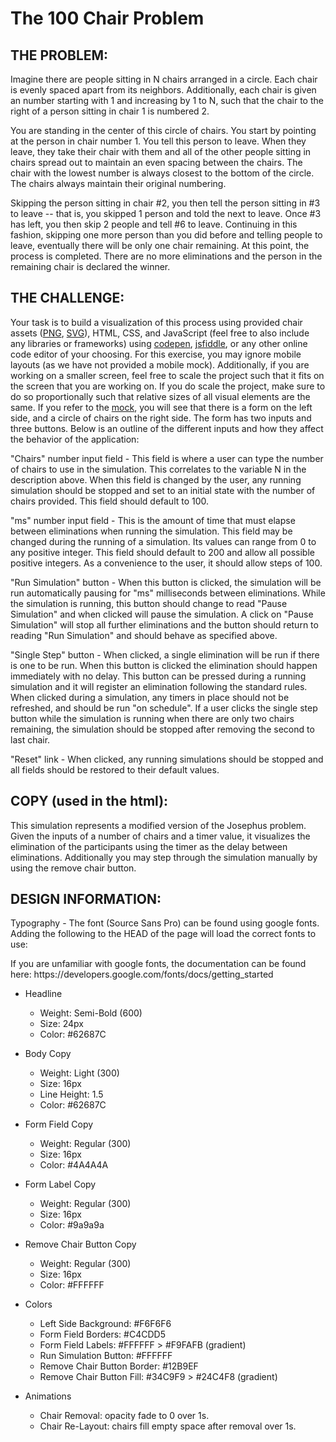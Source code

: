 # The 100 Chair Problem

## THE PROBLEM:
Imagine there are people sitting in N chairs arranged in a circle. Each chair is evenly spaced apart from its neighbors. Additionally, each chair is given an number starting with 1 and increasing by 1 to N, such that the chair to the right of a person sitting in chair 1 is numbered 2.

You are standing in the center of this circle of chairs. You start by pointing at the person in chair number 1. You tell this person to leave. When they leave, they take their chair with them and all of the other people sitting in chairs spread out to maintain an even spacing between the chairs. The chair with the lowest number is always closest to the bottom of the circle. The chairs always maintain their original numbering.

Skipping the person sitting in chair #2, you then tell the person sitting in #3 to leave -- that is, you skipped 1 person and told the next to leave. Once #3 has left, you then skip 2 people and tell #6 to leave. Continuing in this fashion, skipping one more person than you did before and telling people to leave, eventually there will be only one chair remaining. At this point, the process is completed. There are no more eliminations and the person in the remaining chair is declared the winner.

## THE CHALLENGE:
Your task is to build a visualization of this process using provided chair assets ([PNG](https://media1.popsugar-assets.com/static/imgs/interview/chair.png), [SVG](https://media1.popsugar-assets.com/static/imgs/interview/chair.svg)), HTML, CSS, and JavaScript (feel free to also include any libraries or frameworks) using [codepen](https://codepen.io), [jsfiddle](https://jsfiddle.net), or any other online code editor of your choosing. For this exercise, you may ignore mobile layouts (as we have not provided a mobile mock). Additionally, if you are working on a smaller screen, feel free to scale the project such that it fits on the screen that you are working on. If you do scale the project, make sure to do so proportionally such that relative sizes of all visual elements are the same. If you refer to the [mock](https://media1.popsugar-assets.com/static/imgs/interview/100_Chair_Problem.png), you will see that there is a form on the left side, and a circle of chairs on the right side. The form has two inputs and three buttons. Below is an outline of the different inputs and how they affect the behavior of the application:

"Chairs" number input field - This field is where a user can type the number of chairs to use in the simulation. This correlates to the variable N in the description above. When this field is changed by the user, any running simulation should be stopped and set to an initial state with the number of chairs provided. This field should default to 100.

"ms" number input field - This is the amount of time that must elapse between eliminations when running the simulation. This field may be changed during the running of a simulation. Its values can range from 0 to any positive integer. This field should default to 200 and allow all possible positive integers. As a convenience to the user, it should allow steps of 100.

"Run Simulation" button - When this button is clicked, the simulation will be run automatically pausing for "ms" milliseconds between eliminations. While the simulation is running, this button should change to read "Pause Simulation" and when clicked will pause the simulation. A click on "Pause Simulation" will stop all further eliminations and the button should return to reading "Run Simulation" and should behave as specified above.

"Single Step" button - When clicked, a single elimination will be run if there is one to be run. When this button is clicked the elimination should happen immediately with no delay. This button can be pressed during a running simulation and it will register an elimination following the standard rules. When clicked during a simulation, any timers in place should not be refreshed, and should be run "on schedule". If a user clicks the single step button while the simulation is running when there are only two chairs remaining, the simulation should be stopped after removing the second to last chair.

"Reset" link - When clicked, any running simulations should be stopped and all fields should be restored to their default values.

## COPY (used in the html):
This simulation represents a modified version of the Josephus problem. Given the inputs of a number of chairs and a timer value, it visualizes the elimination of the participants using the timer as the delay between eliminations. Additionally you may step through the simulation manually by using the remove chair button.

## DESIGN INFORMATION:
Typography - The font (Source Sans Pro) can be found using google fonts. Adding the following to the HEAD of the page will load the correct fonts to use:
<link href="https://fonts.googleapis.com/css?family=Source+Sans+Pro:300,600" rel="stylesheet">
If you are unfamiliar with google fonts, the documentation can be found here: https://developers.google.com/fonts/docs/getting_started

* Headline
  * Weight: Semi-Bold (600)
  * Size: 24px
  * Color: #62687C
* Body Copy
  * Weight: Light (300)
  * Size: 16px
  * Line Height: 1.5
  * Color: #62687C
* Form Field Copy
  * Weight: Regular (300)
  * Size: 16px
  * Color: #4A4A4A
* Form Label Copy
  * Weight: Regular (300)
  * Size: 16px
  * Color: #9a9a9a
* Remove Chair Button Copy
  * Weight: Regular (300)
  * Size: 16px
  * Color: #FFFFFF

* Colors
  * Left Side Background: #F6F6F6
  * Form Field Borders: #C4CDD5
  * Form Field Labels: #FFFFFF > #F9FAFB (gradient)
  * Run Simulation Button: #FFFFFF
  * Remove Chair Button Border: #12B9EF
  * Remove Chair Button Fill: #34C9F9 > #24C4F8 (gradient)
* Animations
  * Chair Removal: opacity fade to 0 over 1s.
  * Chair Re-Layout: chairs fill empty space after removal over 1s.
